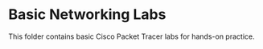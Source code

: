# Basic Networking Labs

This folder contains basic Cisco Packet Tracer labs for hands-on practice.
